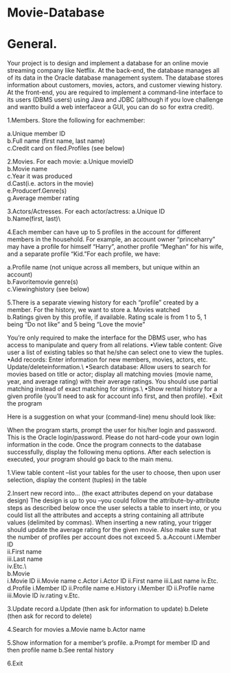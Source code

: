 # Movie-Database

# General. 
Your project is to design and implement a database for an online movie streaming company like Netflix. At the back-end, the database manages all of its data in the Oracle database management system. The database stores information about customers, movies, actors, and customer viewing history. At the front-end, you are required to implement a command-line interface to its users (DBMS users) using Java and JDBC (although if you love challenge and wantto build a web interfaceor a GUI, you can do so for extra credit). 

1.Members. Store the following for eachmember:

  a.Unique member ID\
  b.Full name (first name, last name)\
  c.Credit card on filed.Profiles (see below)
  
2.Movies. For each movie:
  a.Unique movieID\
  b.Movie name\
  c.Year it was produced\
  d.Cast(i.e. actors in the movie)\
  e.Producerf.Genre(s)\
  g.Average member rating
  
3.Actors/Actresses. For each actor/actress:
  a.Unique ID\
  b.Name(first, last)\
  
4.Each member can have up to 5 profiles in the account for different members in the household. For example, an account owner “princeharry” may have a profile for himself “Harry”, another profile “Meghan” for his wife, and a separate profile “Kid.”For each profile, we have:

  a.Profile name (not unique across all members, but unique within an account)\
  b.Favoritemovie genre(s)\
  c.Viewinghistory (see below)
  
5.There is a separate viewing history for each “profile” created by a member. For the history, we want to store
  a. Movies watched\
  b.Ratings given by this profile, if available. Rating scale is from 1 to 5, 1 being “Do not like” and 5 being “Love the movie”
  
You’re only required to make the interface for the DBMS user, who has access to manipulate and query from all relations.
  •View table content: Give user a list of existing tables so that he/she can select one to view the tuples.\
  •Add records: Enter information for new members, movies, actors, etc. Update/deleteinformation.\ 
  •Search database: Allow users to search for movies based on title or actor; display all matching movies (movie name, year, and average rating) with their average ratings. You should use partial matching instead of exact matching for strings.\ 
  •Show rental history for a given profile (you’ll need to ask for account info first, and then profile).
  •Exit the program
  
  Here is a suggestion on what your (command-line) menu should look like:
  
  When the program starts, prompt the user for his/her login and password. This is the Oracle login/password. Please do not hard-code your own login information in the code. Once the program connects to the database successfully, display the following menu options. After each selection is executed, your program should go back to the main menu.
  
  1.View table content –list your tables for the user to choose, then upon user selection, display the content (tuples) in the table
  
  2.Insert new record into... (the exact attributes depend on your database design) The design is up to you –you could follow the attribute-by-attribute steps as described below once the user selects a table to insert into, or you could list all the attributes and accepts a string containing all attribute values (delimited by commas). When inserting a new rating, your trigger should update the average rating for the given movie. Also make sure that the number of profiles per account does not exceed 5.
    a.Account
      i.Member ID\
      ii.First name\
      iii.Last name\
      iv.Etc.\   
    b.Movie\
      i.Movie ID
      ii.Movie name
    c.Actor
      i.Actor ID
      ii.First name
      iii.Last name
      iv.Etc.
    d.Profile
      i.Member ID
      ii.Profile name
    e.History
      i.Member ID
      ii.Profile name
      iii.Movie ID
      iv.rating
      v.Etc.
      
  3.Update record
    a.Update (then ask for information to update)
    b.Delete (then ask for record to delete)
    
  4.Search for movies
    a.Movie name
    b.Actor name
  
  5.Show information for a member’s profile.
    a.Prompt for member ID and then profile name
    b.See rental history
    
  6.Exit
      
      
      
      

